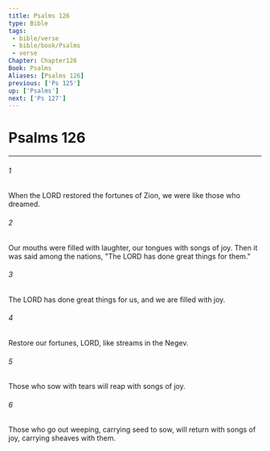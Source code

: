 ```yaml
---
title: Psalms 126
type: Bible
tags:
 - bible/verse
 - bible/book/Psalms
 - verse
Chapter: Chapter126
Book: Psalms
Aliases: [Psalms 126]
previous: ['Ps 125']
up: ['Psalms']
next: ['Ps 127']
---
```

# Psalms 126

***


###### 1 
When the LORD restored the fortunes of Zion, we were like those who dreamed. 

###### 2 
Our mouths were filled with laughter, our tongues with songs of joy. Then it was said among the nations, "The LORD has done great things for them." 

###### 3 
The LORD has done great things for us, and we are filled with joy. 

###### 4 
Restore our fortunes, LORD, like streams in the Negev. 

###### 5 
Those who sow with tears will reap with songs of joy. 

###### 6 
Those who go out weeping, carrying seed to sow, will return with songs of joy, carrying sheaves with them. 

